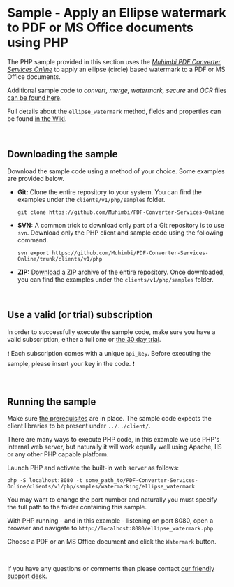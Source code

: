 # Sample - Apply an Ellipse watermark to PDF or MS Office documents using PHP

The PHP sample provided in this section uses the [*Muhimbi PDF Converter Services Online*](https://github.com/Muhimbi/PDF-Converter-Services-Online) to apply an ellipse (circle) based watermark to a PDF or MS Office documents. 

Additional sample code to *convert, merge, watermark, secure* and *OCR* files [can be found here](../../).

Full details about the `ellipse_watermark` method, fields and properties can be found [in the Wiki](https://github.com/Muhimbi/PDF-Converter-Services-Online/wiki/API:-ellipse_watermark).


<br>

## Downloading the sample

Download the sample code using a method of your choice. Some examples are provided below.

- **Git:** Clone the entire repository to your system. You can find the examples under the `clients/v1/php/samples` folder.<br>
   
     `git clone https://github.com/Muhimbi/PDF-Converter-Services-Online`

- **SVN:** A common trick to download only part of a Git repository  is to use `svn`. Download only the PHP client and sample code using the following command.<br>

     `svn export https://github.com/Muhimbi/PDF-Converter-Services-Online/trunk/clients/v1/php`

- **ZIP:** [Download](https://github.com/Muhimbi/PDF-Converter-Services-Online/zipball/master/) a ZIP archive of the entire repository. Once downloaded, you can find the examples under the `clients/v1/php/samples` folder.

<br>

## Use a valid (or trial) subscription

In order to successfully execute the sample code, make sure you have a valid subscription, either a full one or [the 30 day trial](https://support.muhimbi.com/hc/en-us/articles/115002816048-Getting-started-with-the-PDF-Converter-Services-Online).

:exclamation: Each subscription comes with a unique `api_key`. Before executing the sample, please insert your key in the code. :exclamation:


<br>

## Running the sample

Make sure [the prerequisites](https://github.com/Muhimbi/PDF-Converter-Services-Online/tree/master/clients/v1/php#prerequisites) are in place. The sample code expects the client libraries to be present under `../../client/`.

There are many ways to execute PHP code, in this example we use PHP's internal web server, but naturally it will work equally well using Apache, IIS or any other PHP capable platform.

Launch PHP and activate the built-in web server as follows:

```
php -S localhost:8080 -t some_path_to/PDF-Converter-Services-Online/clients/v1/php/samples/watermarking/ellipse_watermark
```

You may want to change the port number and naturally you must specify the full path to the folder containing this sample.

With PHP running - and in this example - listening on port 8080, open a browser and navigate to `http://localhost:8080/ellipse_watermark.php`.

Choose a PDF or an MS Office document and click the `Watermark` button. 

<br>

If you have any questions or comments then please contact [our friendly support desk](http://www.muhimbi-online.com/contact).
